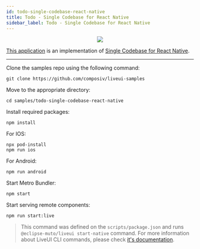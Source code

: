 ```yaml
---
id: todo-single-codebase-react-native
title: Todo - Single Codebase for React Native
sidebar_label: Todo - Single Codebase for React Native
---
```


<p align="center">
    <img src="../img/showcase-todos.png" />
</p>

[This application](https://github.com/composiv/liveui-samples/todo-single-codebase-react-native) is an implementation of [Single Codebase for React Native](/docs/LiveUI/advanced/single-codebase-react-native).

---

Clone the samples repo using the following command:
```command
git clone https://github.com/composiv/liveui-samples
```

Move to the appropriate directory: 
```command
cd samples/todo-single-codebase-react-native
```

Install required packages:
```command
npm install
```

For IOS:
```command
npx pod-install
npm run ios
````

For Android:
```command
npm run android
```

Start Metro Bundler:
```
npm start
````

Start serving remote components:
```
npm run start:live
```
> This command was defined on the `scripts/package.json` and runs `@eclipse-muto/liveui start-native` command. For more information about LiveUI CLI commands, please check [it's documentation](/docs/LiveUI/api-reference/liveui).